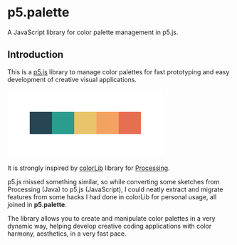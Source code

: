 # p5.palette

A JavaScript library for color palette management in p5.js.

## Introduction

This is a [p5.js](https://p5js.org/) library to manage color palettes for fast prototyping and easy development of creative visual applications.

![Color palette](doc/img/palette.png)

It is strongly inspired by [colorLib](https://github.com/vormplus/colorLib) library for [Processing](https://processing.org/). 

p5.js missed something similar, so while converting some sketches from Processing (Java) to p5.js (JavaScript), I could neatly extract and migrate features from some hacks I had done in colorLib for personal usage, all joined in **p5.palette**.

The library allows you to create and manipulate color palettes in a very dynamic way, helping develop creative coding applications with color harmony, aesthetics, in a very fast pace.